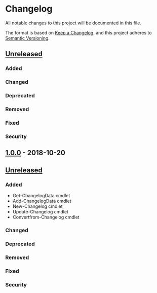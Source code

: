 # Changelog
All notable changes to this project will be documented in this file.

The format is based on [Keep a Changelog](https://keepachangelog.com/en/1.0.0/),
and this project adheres to [Semantic Versioning](https://semver.org/spec/v2.0.0.html).

## [Unreleased]
### Added

### Changed

### Deprecated

### Removed

### Fixed

### Security

## [1.0.0] - 2018-10-20
## [Unreleased]
### Added
- Get-ChangelogData cmdlet
- Add-ChangelogData cmdlet
- New-Changelog cmdlet
- Update-Changelog cmdlet
- Convertfrom-Changelog cmdlet

### Changed

### Deprecated

### Removed

### Fixed

### Security

[Unreleased]: https://github.com/natescherer/ChangelogManagement/compare/v1.0.0..HEAD
[1.0.0]: https://github.com/natescherer/ChangelogManagement/tree/v1.0.0